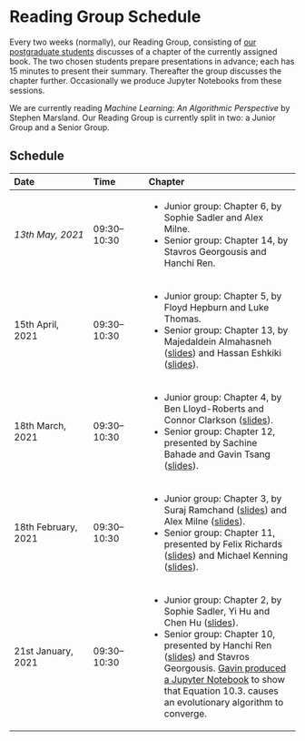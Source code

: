 # Reading Group Schedule

Every two weeks (normally), our Reading Group, consisting of [our postgraduate students](http://csvision.swansea.ac.uk/index.php?n=Site.People#pgr) discusses of a chapter of the currently assigned book. The two chosen students prepare presentations in advance; each has 15 minutes to present their summary. Thereafter the group discusses the chapter further. Occasionally we produce Jupyter Notebooks from these sessions. 

We are currently reading *Machine Learning: An Algorithmic Perspective* by Stephen Marsland. Our Reading Group is currently split in two: a Junior Group and a Senior Group.

## Schedule

|<div style="width:120px">Date</div>|<div style="width:80px">Time</div>|Chapter|
|:---|:---|:------|
*13th May, 2021* | 09:30&ndash;10:30 | <ul><li>Junior group: Chapter 6, by Sophie Sadler and Alex Milne.</li><li>Senior group: Chapter 14, by Stavros Georgousis and Hanchi Ren.</li></ul>
15th April, 2021 | 09:30&ndash;10:30 | <ul><li>Junior group: Chapter 5, by Floyd Hepburn and Luke Thomas.</li><li>Senior group: Chapter 13, by Majedaldein Almahasneh ([slides](docs/Reading%20Group/Senior%20Group,%20Chapter%2013,%20Part%201,%20Majed.pdf)) and Hassan Eshkiki ([slides](docs/Reading%20Group/Senior%20Group,%20Chapter%2013,%20Part%202,%20Hassan.pdf)).</li></ul>
18th March, 2021 | 09:30&ndash;10:30 | <ul><li>Junior group: Chapter 4, by Ben Lloyd-Roberts and Connor Clarkson ([slides](docs/Reading%20Group/Junior%20Group,%20Chapter%204,%20Connor%20and%20Ben.pdf)).</li><li>Senior group: Chapter 12, presented by Sachine Bahade and Gavin Tsang ([slides](docs/Reading%20Group/Senior%20Group,%20Chapter%2012,%20Part%202,%20Gavin.pdf)).</li></ul>
18th February, 2021 | 09:30&ndash;10:30 | <ul><li>Junior group: Chapter 3, by Suraj Ramchand ([slides](docs/Reading%20Group/Junior%20Group,%20Chapter%203,%20Part%201,%20Suraj.pptx)) and Alex Milne ([slides](docs/Reading%20Group/Junior%20Group,%20Chapter%203,%20Part%202,%20Alex.pptx)).</li><li>Senior group: Chapter 11, presented by Felix Richards ([slides](docs/Reading%20Group/Senior%20Group,%20Chapter%2011,%20Part%201,%20Felix.pdf)) and Michael Kenning ([slides](docs/Reading%20Group/Senior%20Group,%20Chapter%2011,%20Part%202,%20Michael.pdf)).</li></ul>
21st January, 2021 | 09:30&ndash;10:30 | <ul><li>Junior group: Chapter 2, by Sophie Sadler, Yi Hu and Chen Hu ([slides](docs/Reading%20Group/Junior%20Group,%20Chapter%202,%20Chen,%20Yi%20and%20Sophie.pdf)).</li><li>Senior group: Chapter 10, presented by Hanchi Ren ([slides](docs/Reading%20Group/Senior%20Group,%20Chapter%2010,%20Hans.pdf)) and Stavros Georgousis. [Gavin produced a Jupyter Notebook](code/Reading%20Group,%20Equation%2010.3.ipynb) to show that Equation 10.3. causes an evolutionary algorithm to converge.</li></ul>